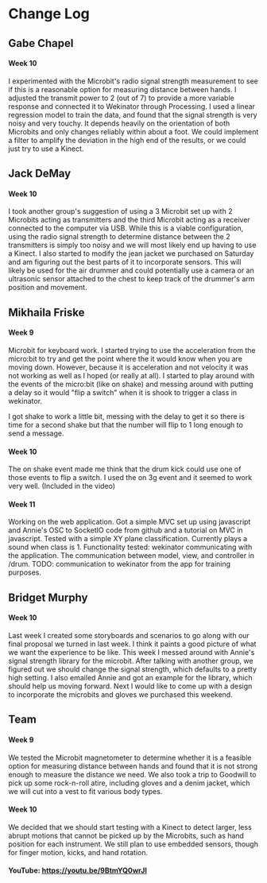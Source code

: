 # Change Log

## Gabe Chapel
#### Week 10
I experimented with the Microbit's radio signal strength measurement to see if this is a reasonable option for measuring distance between hands. I adjusted the transmit power to 2 (out of 7) to provide a more variable response and connected it to Wekinator through Processing. I used a linear regression model to train the data, and found that the signal strength is very noisy and very touchy. It depends heavily on the orientation of both Microbits and only changes reliably within about a foot. We could implement a filter to amplify the deviation in the high end of the results, or we could just try to use a Kinect.

## Jack DeMay
#### Week 10
I took another group's suggestion of using a 3 Microbit set up with 2 Microbits acting as transmitters and the third Microbit acting as a receiver connected to the computer via USB. While this is a viable configuration, using the radio signal strength to determine distance between the 2 transmitters is simply too noisy and we will most likely end up having to use a Kinect. I also started to modify the jean jacket we purchased on Saturday and am figuring out the best parts of it to incorporate sensors. This will likely be used for the air drummer and could potentially use a camera or an ultrasonic sensor attached to the chest to keep track of the drummer's arm position and movement.

## Mikhaila Friske
#### Week 9
Microbit for keyboard work. I started trying to use the acceleration from the micro:bit to try and get the point where the it would know when you are moving down. However, because it is acceleration and not velocity it was not working as well as I hoped (or really at all). I started to play around with the events of the micro:bit (like on shake) and messing around with putting a delay so it would "flip a switch" when it is shook to trigger a class in wekinator.

I got shake to work a little bit, messing with the delay to get it so there is time for a second shake but that the number will flip to 1 long enough to send a message.

#### Week 10
The on shake event made me think that the drum kick could use one of those events to flip a switch. I used the on 3g event and it seemed to work very well. (Included in the video)

#### Week 11
Working on the web application. Got a simple MVC set up using javascript and Annie's OSC to SocketIO code from github and a tutorial on MVC in javascript. Tested with a simple XY plane classification. Currently plays a sound when class is 1. Functionality tested: wekinator communicating with the application. The communication between model, view, and controller in /drum. TODO: communication to wekinator from the app for training purposes.

## Bridget Murphy
#### Week 10
Last week I created some storyboards and scenarios to go along with our final proposal we turned in last week. I think it paints a good picture of what we want the experience to be like.  This week I messed around with Annie's signal strength library for the microbit. After talking with another group, we figured out we should change the signal strength, which defaults to a pretty high setting. I also emailed Annie and got an example for the library, which should help us moving forward. Next I would like to come up with a design to incorporate the microbits and gloves we purchased this weekend.

## Team
#### Week 9
We tested the Microbit magnetometer to determine whether it is a feasible option for measuring distance between hands and found that it is not strong enough to measure the distance we need. We also took a trip to Goodwill to pick up some rock-n-roll atire, including gloves and a denim jacket, which we will cut into a vest to fit various body types.

#### Week 10
We decided that we should start testing with a Kinect to detect larger, less abrupt motions that cannot be picked up by the Microbits, such as hand position for each instrument. We still plan to use embedded sensors, though for finger motion, kicks, and hand rotation.
#### YouTube: https://youtu.be/9BtmYQ0wrJI
